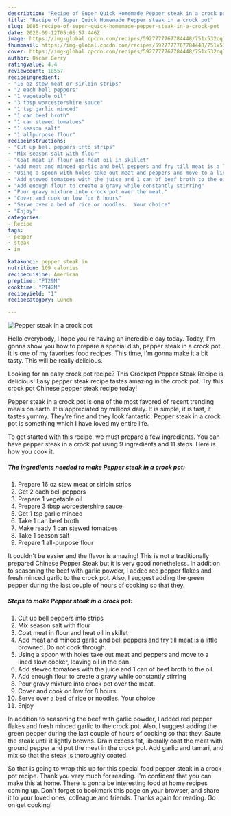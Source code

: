 ```yaml
---
description: "Recipe of Super Quick Homemade Pepper steak in a crock pot"
title: "Recipe of Super Quick Homemade Pepper steak in a crock pot"
slug: 1085-recipe-of-super-quick-homemade-pepper-steak-in-a-crock-pot
date: 2020-09-12T05:05:57.446Z
image: https://img-global.cpcdn.com/recipes/5927777767784448/751x532cq70/pepper-steak-in-a-crock-pot-recipe-main-photo.jpg
thumbnail: https://img-global.cpcdn.com/recipes/5927777767784448/751x532cq70/pepper-steak-in-a-crock-pot-recipe-main-photo.jpg
cover: https://img-global.cpcdn.com/recipes/5927777767784448/751x532cq70/pepper-steak-in-a-crock-pot-recipe-main-photo.jpg
author: Oscar Berry
ratingvalue: 4.4
reviewcount: 18557
recipeingredient:
- "16 oz stew meat or sirloin strips"
- "2 each bell peppers"
- "1 vegetable oil"
- "3 tbsp worcestershire sauce"
- "1 tsp garlic minced"
- "1 can beef broth"
- "1 can stewed tomatoes"
- "1 season salt"
- "1 allpurpose flour"
recipeinstructions:
- "Cut up bell peppers into strips"
- "Mix season salt with flour"
- "Coat meat in flour and heat oil in skillet"
- "Add meat and minced garlic and bell peppers and fry till meat is a little browned.  Do not cook through."
- "Using a spoon with holes take out meat and peppers and move to a lined slow cooker, leaving oil in the pan."
- "Add stewed tomatoes with the juice and 1 can of beef broth to the oil."
- "Add enough flour to create a gravy while constantly stirring"
- "Pour gravy mixture into crock pot over the meat."
- "Cover and cook on low for 8 hours"
- "Serve over a bed of rice or noodles.  Your choice"
- "Enjoy"
categories:
- Recipe
tags:
- pepper
- steak
- in

katakunci: pepper steak in 
nutrition: 109 calories
recipecuisine: American
preptime: "PT29M"
cooktime: "PT42M"
recipeyield: "1"
recipecategory: Lunch

---
```



![Pepper steak in a crock pot](https://img-global.cpcdn.com/recipes/5927777767784448/751x532cq70/pepper-steak-in-a-crock-pot-recipe-main-photo.jpg)

Hello everybody, I hope you're having an incredible day today. Today, I'm gonna show you how to prepare a special dish, pepper steak in a crock pot. It is one of my favorites food recipes. This time, I'm gonna make it a bit tasty. This will be really delicious.

Looking for an easy crock pot recipe? This Crockpot Pepper Steak Recipe is delicious! Easy pepper steak recipe tastes amazing in the crock pot. Try this crock pot Chinese pepper steak recipe today!

Pepper steak in a crock pot is one of the most favored of recent trending meals on earth. It is appreciated by millions daily. It is simple, it is fast, it tastes yummy. They're fine and they look fantastic. Pepper steak in a crock pot is something which I have loved my entire life.


To get started with this recipe, we must prepare a few ingredients. You can have pepper steak in a crock pot using 9 ingredients and 11 steps. Here is how you cook it.

<!--inarticleads1-->

##### The ingredients needed to make Pepper steak in a crock pot:

1. Prepare 16 oz stew meat or sirloin strips
1. Get 2 each bell peppers
1. Prepare 1 vegetable oil
1. Prepare 3 tbsp worcestershire sauce
1. Get 1 tsp garlic minced
1. Take 1 can beef broth
1. Make ready 1 can stewed tomatoes
1. Take 1 season salt
1. Prepare 1 all-purpose flour


It couldn&#39;t be easier and the flavor is amazing! This is not a traditionally prepared Chinese Pepper Steak but it is very good nonetheless. In addition to seasoning the beef with garlic powder, I added red pepper flakes and fresh minced garlic to the crock pot. Also, I suggest adding the green pepper during the last couple of hours of cooking so that they. 

<!--inarticleads2-->

##### Steps to make Pepper steak in a crock pot:

1. Cut up bell peppers into strips
1. Mix season salt with flour
1. Coat meat in flour and heat oil in skillet
1. Add meat and minced garlic and bell peppers and fry till meat is a little browned.  Do not cook through.
1. Using a spoon with holes take out meat and peppers and move to a lined slow cooker, leaving oil in the pan.
1. Add stewed tomatoes with the juice and 1 can of beef broth to the oil.
1. Add enough flour to create a gravy while constantly stirring
1. Pour gravy mixture into crock pot over the meat.
1. Cover and cook on low for 8 hours
1. Serve over a bed of rice or noodles.  Your choice
1. Enjoy


In addition to seasoning the beef with garlic powder, I added red pepper flakes and fresh minced garlic to the crock pot. Also, I suggest adding the green pepper during the last couple of hours of cooking so that they. Saute the steak until it lightly browns. Drain excess fat, liberally coat the meat with ground pepper and put the meat in the crock pot. Add garlic and tamari, and mix so that the steak is thoroughly coated. 

So that is going to wrap this up for this special food pepper steak in a crock pot recipe. Thank you very much for reading. I'm confident that you can make this at home. There is gonna be interesting food at home recipes coming up. Don't forget to bookmark this page on your browser, and share it to your loved ones, colleague and friends. Thanks again for reading. Go on get cooking!

